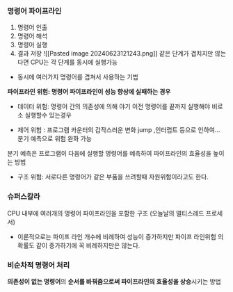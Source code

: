 
### 명령어 파이프라인
1. 명령어 인출
2. 명령어 해석
3. 명령어 실행
4. 결과 저장
![[Pasted image 20240623121243.png]]
같은 단계가 겹치지만 않는다면 CPU는 각 단계를 동시에 실행가능
- 동시에 여러가지 명령어를 겹쳐서 사용하는 기법

**파이프라인 위험: 명령어 파이프라인이 성능 향상에 실패하는 경우**

- 데이터 위험: 명령어 간의 의존성에 의해 야기
  이전 명령어를 끝까지 실행해야 비로소 실행할수 있는경우

- 제어 위험 : 프로그램 카운터의 갑작스러운 변화
  jump ,인터럽트 등으로 인하여... 분기 예측으로 위험 완화 가능
  
분기 예측은 프로그램이 다음에 실행할 명령어를 예측하여 파이프라인의 효율성을 높이는 방법

- 구조 위험: 서로다른 명령어가 같은 부품을 쓰려할때 자원위험이라고도 한다.

### 슈퍼스칼라
CPU 내부에 여러개의 명령어 파이프라인을 포함한 구조
(오늘날의 멀티스레드 프로세서)

- 이론적으로는 파이프 라인 개수에 비례하여 성능이 증가하지만 파이프 라인위험 의 확률도 같이 증가하기에 꼭 비례하지만은 않는다.

### 비순차적  명령어 처리
**의존성이 없는 명령어**의 **순서를 바꿔줌으로써 파이프라인의 효율성을 상승**시키는 방법


